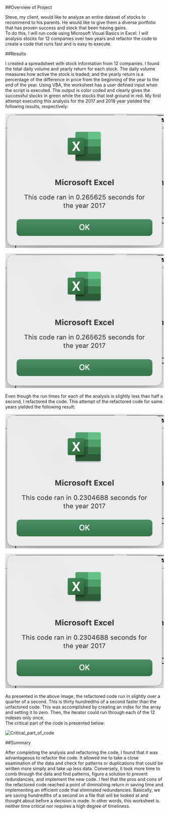 ##Overview of Project 

   Steve, my client, would like to analyze an entire dataset of stocks to recommend to his parents. He would like to give them a diverse portfolio that has proven success and stock that been having gains.  
   To do this, I will run code using Microsoft Visual Basics in Excel.  I will analysis stocks for 12 companies over two years and refactor the code to create a code that runs fast and is easy to execute.  
   
##Results

   I created a spreadsheet with stock information from 12 companies.  I found the total daily volume and yearly return for each stock.  The daily volume measures how active the stock is traded; and the yearly return is a percentage of the difference in price from the beginning of the year to the end of the year.  Using VBA, the worksheet has a user defined input when the script is executed.  The output is color coded and clearly gives the successful stocks in green while the stocks that lost ground in red.  My first attempt executing this analysis for the 2017 and 2018 year yielded the following results, respectively:
   
![VBA_Challenge_2017](VBA_Challenge_2017.png)

![VBA_Challenge_2018](VBA_Challenge_2017.png)

   Even though the run times for each of the analysis is slightly less than half a second, I refactored the code.  This attempt of the refactored code for same years yielded the following result:
	
![VBA_Challenge_2017_refactored](VBA_Challenge_2017_refactored.png)

![VBA_Challenge_2018_refactored](VBA_Challenge_2017_refactored.png)

   As presented in the above image, the refactored code run in slightly over a quarter of a second.  This is thirty hundredths of a second faster than the unfactored code.  This was accomplished by creating an index for the array and setting it to zero.  Then, the iterator could run through each of the 12 indexes only once.  
   The critical part of the code is presented below:

![Critical_part_of_code](Critical_part_of_code.png)

##Summary 

   After completing the analysis and refactoring the code, I found that it was advantageous to refactor the code.  It allowed me to take a close examination of the data and check for patterns or duplications that could be written more simply and take up less data.  Conversely, it took more time to comb through the data and find patterns, figure a solution to prevent redundancies, and implement the new code.  I feel that the pros and cons of the refactored code reached a point of diminishing return in saving time and implementing an efficient code that eliminated redundancies.  Basically, we are saving hundredths of a second on a file that will be looked at and thought about before a decision is made.  In other words, this worksheet is neither time critical nor requires a high degree of timeliness.  

